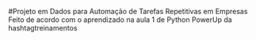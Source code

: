 #Projeto em Dados para Automação de Tarefas Repetitivas em Empresas
Feito de acordo com o aprendizado na aula 1 de Python PowerUp da hashtagtreinamentos
